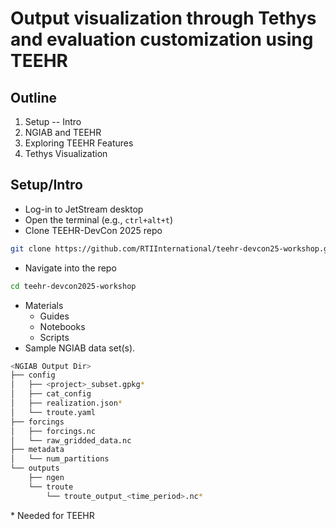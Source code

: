 # Output visualization through Tethys and evaluation customization using TEEHR

## Outline
1. Setup -- Intro
2. NGIAB and TEEHR
3. Exploring TEEHR Features
4. Tethys Visualization

## Setup/Intro
- Log-in to JetStream desktop
- Open the terminal (e.g., `ctrl+alt+t`)
- Clone TEEHR-DevCon 2025 repo
```bash
git clone https://github.com/RTIInternational/teehr-devcon25-workshop.git
```
- Navigate into the repo

```bash
cd teehr-devcon2025-workshop
```
- Materials
  - Guides
  - Notebooks
  - Scripts
- Sample NGIAB data set(s).
```bash
<NGIAB Output Dir>
├── config
│   ├── <project>_subset.gpkg*
│   ├── cat_config
│   ├── realization.json*
│   └── troute.yaml
├── forcings
│   ├── forcings.nc
│   └── raw_gridded_data.nc
├── metadata
│   └── num_partitions
└── outputs
    ├── ngen
    └── troute
        └── troute_output_<time_period>.nc*
```
\* Needed for TEEHR